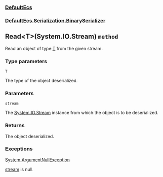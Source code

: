 ### [DefaultEcs](./DefaultEcs 'DefaultEcs')
### [DefaultEcs.Serialization.BinarySerializer](./DefaultEcs-Serialization-BinarySerializer 'DefaultEcs.Serialization.BinarySerializer')
## Read&lt;T&gt;(System.IO.Stream) `method`
Read an object of type [T](./DefaultEcs-Serialization-BinarySerializer-Read-T-(System-IO-Stream)#T 'T') from the given stream.
### Type parameters

<a name='DefaultEcs-Serialization-BinarySerializer-Read-T-(System-IO-Stream)-T'></a>
`T`

The type of the object deserialized.
### Parameters

<a name='DefaultEcs-Serialization-BinarySerializer-Read-T-(System-IO-Stream)-stream'></a>
`stream`

The [System.IO.Stream](https://docs.microsoft.com/en-us/dotnet/api/System.IO.Stream 'System.IO.Stream') instance from which the object is to be deserialized.
### Returns
The object deserialized.
### Exceptions

[System.ArgumentNullException](https://docs.microsoft.com/en-us/dotnet/api/System.ArgumentNullException 'System.ArgumentNullException')

[stream](#DefaultEcs-Serialization-BinarySerializer-Read-T-(System-IO-Stream)-stream 'DefaultEcs.Serialization.BinarySerializer.Read&lt;T&gt;(System.IO.Stream).stream') is null.
